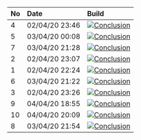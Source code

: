 | No | Date           | Build                                                                                                                                                                  |
| :- | :------------- | :--------------------------------------------------------------------------------------------------------------------------------------------------------------------- |
| 4  | 02/04/20 23:46 | [![Conclusion](https://img.shields.io/badge/build-pass-brightgreen)](https://github.com/e2e-boilerplate/cypress-es-modules-cucumber-chai-assert/actions/runs/69563297) |
| 5  | 03/04/20 00:08 | [![Conclusion](https://img.shields.io/badge/build-pass-brightgreen)](https://github.com/e2e-boilerplate/cypress-es-modules-cucumber-chai-assert/actions/runs/69574956) |
| 7  | 03/04/20 21:28 | [![Conclusion](https://img.shields.io/badge/build-pass-brightgreen)](https://github.com/e2e-boilerplate/cypress-es-modules-cucumber-chai-assert/actions/runs/70303846) |
| 2  | 02/04/20 23:07 | [![Conclusion](https://img.shields.io/badge/build-pass-brightgreen)](https://github.com/e2e-boilerplate/cypress-es-modules-cucumber-chai-assert/actions/runs/69551223) |
| 1  | 02/04/20 22:24 | [![Conclusion](https://img.shields.io/badge/build-pass-brightgreen)](https://github.com/e2e-boilerplate/cypress-es-modules-cucumber-chai-assert/actions/runs/69530724) |
| 6  | 03/04/20 21:22 | [![Conclusion](https://img.shields.io/badge/build-pass-brightgreen)](https://github.com/e2e-boilerplate/cypress-es-modules-cucumber-chai-assert/actions/runs/70302288) |
| 3  | 02/04/20 23:26 | [![Conclusion](https://img.shields.io/badge/build-pass-brightgreen)](https://github.com/e2e-boilerplate/cypress-es-modules-cucumber-chai-assert/actions/runs/69556587) |
| 9  | 04/04/20 18:55 | [![Conclusion](https://img.shields.io/badge/build-pass-brightgreen)](https://github.com/e2e-boilerplate/cypress-es-modules-cucumber-chai-assert/actions/runs/70789741) |
| 10 | 04/04/20 20:09 | [![Conclusion](https://img.shields.io/badge/build-pass-brightgreen)](https://github.com/e2e-boilerplate/cypress-es-modules-cucumber-chai-assert/actions/runs/70823439) |
| 8  | 03/04/20 21:54 | [![Conclusion](https://img.shields.io/badge/build-pass-brightgreen)](https://github.com/e2e-boilerplate/cypress-es-modules-cucumber-chai-assert/actions/runs/70310317) |